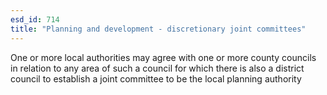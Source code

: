 ```yaml
---
esd_id: 714
title: "Planning and development - discretionary joint committees"
---
```


One or more local authorities may agree with one or more county councils in relation to any area of such a council for which there is also a district council to establish a joint committee to be the local planning authority

